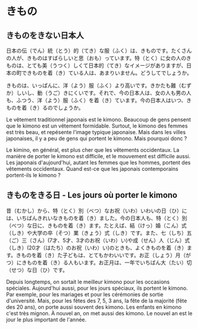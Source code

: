 きもの
=======

きものをきない日本人
-------------------

日本の伝（でん）統（とう）的（てき）な服（ふく）は、きものです。たくさんの人が、きものはすばらしいと思（おも）っています。特（とく）に女の人のきものは、とても美（うつく）しくて日本的（てき）なイメージがありますが、日本の町できものを着（き）ている人は、あまりいません。どうしてでしょうか。

きものは、いっぱんに、洋（よう）服（ふく）より高いです。きかたも難（むずか）しいし、動（うご）きにくいです。それで、今の日本人は、女の人も男の人も、ふつう、洋（よう）服（ふく）を着（き）ています。今の日本人はいつ、きものを着（き）るのでしょうか。

Le vêtement traditionnel japonais est le kimono. Beaucoup de gens pensent que le kimono est un vêtement formidable. Surtout, le kimono des femmes est très beau, et repésente l'image typique japonaise. Mais dans les villes japonaises, il y a peu de gens qui portent le kimono. Mais pourquoi donc ?

Le kimino, en général, est plus cher que les vêtements occidentaux. La manière de porter le kimono est difficile, et le mouvement est difficile aussi. Les japonais d'aujourd'hui, autant les femmes que les hommes, portent des vêtements occidentaux. Quand est-ce que les japonais contemporains portent-ils le kimono ?

きものをきる日 - Les jours où porter le kimono
----------

昔（むかし）から、特（とく）別（べつ）なお祝（いわ）いわいの日（ひ）には、いちばんきれいなきものを着（き）ました。今の日本人も、特（とく）別（べつ）な日に、きものを着（き）ます。たとえば、結（けっ）婚（こん）式（しき）や大学の卒（そつ）業（きょう）式（しき）です。また、七（しち）五（ご）三（さん）(7才、5才、3才のお祝（いわ）い)や成（せん）人（じん）式（しき）(20才（はたち）のお祝（いわ）い)のときも、よくきものを着（き）ます。きものを着（き）た子どもは、とてもかわいいです。お正（しょう）月（がつ）にきものを着（き）る人もいます。お正月は、一年でいちばん大（たい）切（せつ）な日（ひ）です。

Depuis longtemps, on sortait le meilleur kimono pour les occasions spéciales. Aujourd'hui aussi, pour les jours spéciaux, ils portent le kimono. Par exemple, pour les mariages et pour les cérémonies de sortie d'université. Mais, pour les fêtes des 7, 5, 3 ans, la fête de la majorité (fête des 20 ans), on porte aussi souvent des kimono. Les enfants en kimono c'est très mignon. À nouvel an, on met aussi des kimono. Le nouvel an est le jour le plus important de l'année.
